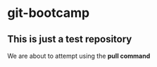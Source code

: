 # git-bootcamp
## This is just a test repository
 We are about to attempt using the **pull command** 

